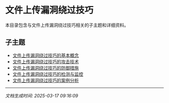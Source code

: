 # 文件上传漏洞绕过技巧

本目录包含与文件上传漏洞绕过技巧相关的子主题和详细资料。

## 子主题

- [文件上传漏洞绕过技巧的基本概念](file-upload-bypass/basic-concepts.md)
- [文件上传漏洞绕过技巧的攻击技术](file-upload-bypass/attack-techniques.md)
- [文件上传漏洞绕过技巧的防御措施](file-upload-bypass/defense-measures.md)
- [文件上传漏洞绕过技巧的检测与监控](file-upload-bypass/detection-monitoring.md)
- [文件上传漏洞绕过技巧的案例分析](file-upload-bypass/case-studies.md)

---

*文档生成时间: 2025-03-17 09:16:09*
